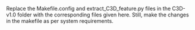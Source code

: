 Replace the Makefile.config and extract_C3D_feature.py files in the C3D-v1.0 folder with the corresponding files given here. Still, make the changes in the makefile as per system requirements.
